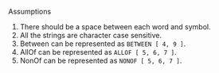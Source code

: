 Assumptions

1. There should be a space between each word and symbol.
2. All the strings are character case sensitive.
3. Between can be represented as `BETWEEN [ 4, 9 ]`.
4. AllOf can be represented as `ALLOF [ 5, 6, 7 ]`.
5. NonOf can be represented as `NONOF [ 5, 6, 7 ]`.
